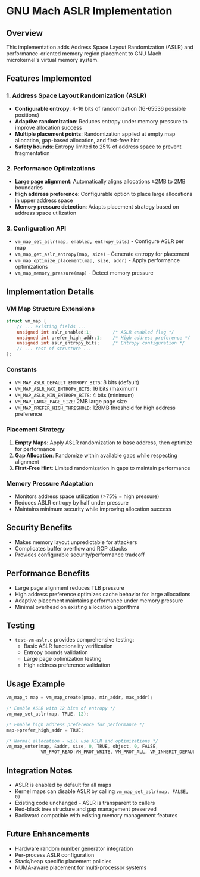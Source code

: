 # GNU Mach ASLR Implementation

## Overview

This implementation adds Address Space Layout Randomization (ASLR) and performance-oriented memory region placement to GNU Mach microkernel's virtual memory system.

## Features Implemented

### 1. Address Space Layout Randomization (ASLR)
- **Configurable entropy**: 4-16 bits of randomization (16-65536 possible positions)
- **Adaptive randomization**: Reduces entropy under memory pressure to improve allocation success
- **Multiple placement points**: Randomization applied at empty map allocation, gap-based allocation, and first-free hint
- **Safety bounds**: Entropy limited to 25% of address space to prevent fragmentation

### 2. Performance Optimizations
- **Large page alignment**: Automatically aligns allocations ≥2MB to 2MB boundaries
- **High address preference**: Configurable option to place large allocations in upper address space
- **Memory pressure detection**: Adapts placement strategy based on address space utilization

### 3. Configuration API
- `vm_map_set_aslr(map, enabled, entropy_bits)` - Configure ASLR per map
- `vm_map_get_aslr_entropy(map, size)` - Generate entropy for placement
- `vm_map_optimize_placement(map, size, addr)` - Apply performance optimizations
- `vm_map_memory_pressure(map)` - Detect memory pressure

## Implementation Details

### VM Map Structure Extensions
```c
struct vm_map {
    // ... existing fields ...
    unsigned int aslr_enabled:1;        /* ASLR enabled flag */
    unsigned int prefer_high_addr:1;    /* High address preference */
    unsigned int aslr_entropy_bits;     /* Entropy configuration */
    // ... rest of structure ...
};
```

### Constants
- `VM_MAP_ASLR_DEFAULT_ENTROPY_BITS`: 8 bits (default)
- `VM_MAP_ASLR_MAX_ENTROPY_BITS`: 16 bits (maximum)
- `VM_MAP_ASLR_MIN_ENTROPY_BITS`: 4 bits (minimum)
- `VM_MAP_LARGE_PAGE_SIZE`: 2MB large page size
- `VM_MAP_PREFER_HIGH_THRESHOLD`: 128MB threshold for high address preference

### Placement Strategy
1. **Empty Maps**: Apply ASLR randomization to base address, then optimize for performance
2. **Gap Allocation**: Randomize within available gaps while respecting alignment
3. **First-Free Hint**: Limited randomization in gaps to maintain performance

### Memory Pressure Adaptation
- Monitors address space utilization (>75% = high pressure)
- Reduces ASLR entropy by half under pressure
- Maintains minimum security while improving allocation success

## Security Benefits
- Makes memory layout unpredictable for attackers
- Complicates buffer overflow and ROP attacks
- Provides configurable security/performance tradeoff

## Performance Benefits
- Large page alignment reduces TLB pressure
- High address preference optimizes cache behavior for large allocations
- Adaptive placement maintains performance under memory pressure
- Minimal overhead on existing allocation algorithms

## Testing
- `test-vm-aslr.c` provides comprehensive testing:
  - Basic ASLR functionality verification
  - Entropy bounds validation
  - Large page optimization testing
  - High address preference validation

## Usage Example
```c
vm_map_t map = vm_map_create(pmap, min_addr, max_addr);

/* Enable ASLR with 12 bits of entropy */
vm_map_set_aslr(map, TRUE, 12);

/* Enable high address preference for performance */
map->prefer_high_addr = TRUE;

/* Normal allocation - will use ASLR and optimizations */
vm_map_enter(map, &addr, size, 0, TRUE, object, 0, FALSE, 
             VM_PROT_READ|VM_PROT_WRITE, VM_PROT_ALL, VM_INHERIT_DEFAULT);
```

## Integration Notes
- ASLR is enabled by default for all maps
- Kernel maps can disable ASLR by calling `vm_map_set_aslr(map, FALSE, 0)`
- Existing code unchanged - ASLR is transparent to callers
- Red-black tree structure and gap management preserved
- Backward compatible with existing memory management features

## Future Enhancements
- Hardware random number generator integration
- Per-process ASLR configuration
- Stack/heap specific placement policies
- NUMA-aware placement for multi-processor systems
